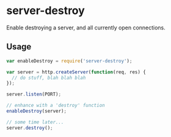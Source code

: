 # server-destroy

Enable destroying a server, and all currently open connections.

## Usage

```javascript
var enableDestroy = require('server-destroy');

var server = http.createServer(function(req, res) {
  // do stuff, blah blah blah
});

server.listen(PORT);

// enhance with a 'destroy' function
enableDestroy(server);

// some time later...
server.destroy();
```
